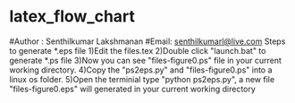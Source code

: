 # latex_flow_chart
#Author : Senthilkumar Lakshmanan
#Email: senthilkumarl@live.com
Steps to generate *.eps file
1)Edit the files.tex 
2)Double click "launch.bat" to generate *.ps file
3)Now you can see "files-figure0.ps" file in your current working directory.
4)Copy the "ps2eps.py" and "files-figure0.ps" into a linux os folder.
5)Open the terminial type "python ps2eps.py", a new file "files-figure0.eps" will generated in your current working directory
